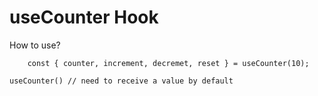 # useCounter Hook

How to use?
```
    const { counter, increment, decremet, reset } = useCounter(10);
```
```
useCounter() // need to receive a value by default
```
